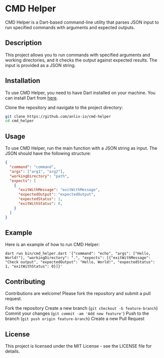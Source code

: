 # CMD Helper

CMD Helper is a Dart-based command-line utility that parses JSON input to run specified commands with arguments and expected outputs.

## Description

This project allows you to run commands with specified arguments and working directories, and it checks the output against expected results. The input is provided as a JSON string.

## Installation

To use CMD Helper, you need to have Dart installed on your machine. You can install Dart from [here](https://dart.dev/get-dart).

Clone the repository and navigate to the project directory:

```sh
git clone https://github.com/anlix-io/cmd-helper
cd cmd_helper
```

## Usage

To use CMD Helper, run the main function with a JSON string as input. The JSON should have the following structure:

```json
{
  "command": "command",
  "args": ["arg1", "arg2"],
  "workingDirectory": "path",
  "expects": [
    {
      "exitWithMessage": "exitWithMessage",
      "expectedOutput": "expectedOutput",
      "expectedStatus": 1,
      "exitWithStatus": 0,
    }
  ]
}
```

## Example

Here is an example of how to run CMD Helper:

```
dart run bin/cmd_helper.dart '{"command": "echo", "args": ["Hello, World!"], "workingDirectory": ".", "expects": [{"exitWithMessage": "Check output", "expectedOutput": "Hello, World!", "expectedStatus": 1, "exitWithStatus": 0}]}'
```

## Contributing

Contributions are welcome! Please fork the repository and submit a pull request.

Fork the repository
Create a new branch (`git checkout -b feature-branch`)
Commit your changes (`git commit -am 'Add new feature'`)
Push to the branch (`git push origin feature-branch`)
Create a new Pull Request


## License

This project is licensed under the MIT License - see the LICENSE file for details.
